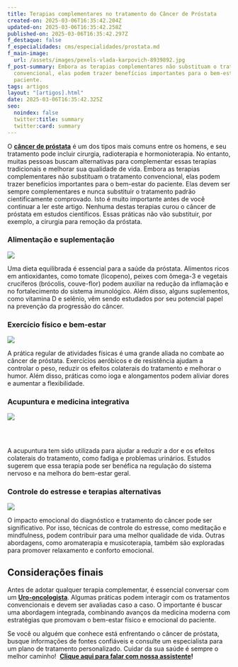 ```yaml
---
title: Terapias complementares no tratamento do Câncer de Próstata
created-on: 2025-03-06T16:35:42.204Z
updated-on: 2025-03-06T16:35:42.258Z
published-on: 2025-03-06T16:35:42.297Z
f_destaque: false
f_especialidades: cms/especialidades/prostata.md
f_main-image:
  url: /assets/images/pexels-vlada-karpovich-8939892.jpg
f_post-summary: Embora as terapias complementares não substituam o tratamento
  convencional, elas podem trazer benefícios importantes para o bem-estar do
  paciente.
tags: artigos
layout: "[artigos].html"
date: 2025-03-06T16:35:42.325Z
seo:
  noindex: false
  twitter:title: summary
  twitter:card: summary
---
```

O **[câncer de próstata](https://uroconsult.com.br/artigos/cancer-de-prostata-a-importancia-do-diagnostico-precoce/)** é um dos tipos mais comuns entre os homens, e seu tratamento pode incluir cirurgia, radioterapia e hormonioterapia. No entanto, muitas pessoas buscam alternativas para complementar essas terapias tradicionais e melhorar sua qualidade de vida. Embora as terapias complementares não substituam o tratamento convencional, elas podem trazer benefícios importantes para o bem-estar do paciente. Elas devem ser sempre complementares e nunca substituir o tratamento padrão cientificamente comprovado. Isto é muito importante antes de você continuar a ler este artigo. Nenhuma destas terapias curou o câncer de próstata em estudos científicos. Essas práticas não vão substituir, por exemplo, a cirurgia para remoção da próstata.

### Alimentação e suplementação

![](/assets/images/pexels-ella-olsson-572949-1640775.jpg)

Uma dieta equilibrada é essencial para a saúde da próstata. Alimentos ricos em antioxidantes, como tomate (licopeno), peixes com ômega-3 e vegetais crucíferos (brócolis, couve-flor) podem auxiliar na redução da inflamação e no fortalecimento do sistema imunológico. Além disso, alguns suplementos, como vitamina D e selênio, vêm sendo estudados por seu potencial papel na prevenção da progressão do câncer.

### Exercício físico e bem-estar

![](/assets/images/pexels-rdne-7187827.jpg)

A prática regular de atividades físicas é uma grande aliada no combate ao câncer de próstata. Exercícios aeróbicos e de resistência ajudam a controlar o peso, reduzir os efeitos colaterais do tratamento e melhorar o humor. Além disso, práticas como ioga e alongamentos podem aliviar dores e aumentar a flexibilidade.

### Acupuntura e medicina integrativa

![](/assets/images/pexels-ryutaro-5473184.jpg)

###  

A acupuntura tem sido utilizada para ajudar a reduzir a dor e os efeitos colaterais do tratamento, como fadiga e problemas urinários. Estudos sugerem que essa terapia pode ser benéfica na regulação do sistema nervoso e na melhora do bem-estar geral.

### Controle do estresse e terapias alternativas 

![](/assets/images/pexels-yankrukov-8436752.jpg)

O impacto emocional do diagnóstico e tratamento do câncer pode ser significativo. Por isso, técnicas de controle do estresse, como meditação e mindfulness, podem contribuir para uma melhor qualidade de vida. Outras abordagens, como aromaterapia e musicoterapia, também são exploradas para promover relaxamento e conforto emocional.

## Considerações finais

Antes de adotar qualquer terapia complementar, é essencial conversar com um **[Uro-oncologista](https://uroconsult.com.br/artigos/urologista-em-manaus/)**. Algumas práticas podem interagir com os tratamentos convencionais e devem ser avaliadas caso a caso. O importante é buscar uma abordagem integrada, combinando avanços da medicina moderna com estratégias que promovam o bem-estar físico e emocional do paciente.

Se você ou alguém que conhece está enfrentando o câncer de próstata, busque informações de fontes confiáveis e consulte um especialista para um plano de tratamento personalizado.  Cuidar da sua saúde é sempre o melhor caminho!  **[Clique aqui para falar com nossa assistente](https://api.whatsapp.com/send?phone=5592982252490)!**